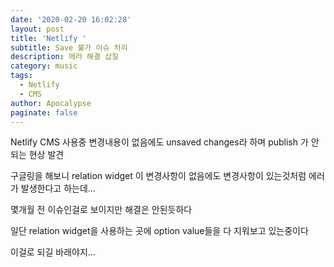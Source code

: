 ```yaml
---
date: '2020-02-20 16:02:28'
layout: post
title: 'Netlify '
subtitle: Save 불가 이슈 처리
description: 에러 해결 삽질
category: music
tags:
  - Netlify
  - CMS
author: Apocalypse
paginate: false
---
```

Netlify CMS 사용중 변경내용이 없음에도 unsaved changes라 하며 publish 가 안되는 현상 발견

구글링을 해보니 relation widget 이 변경사항이 없음에도 변경사항이 있는것처럼 에러가 발생한다고 하는데...

몇개월 전 이슈인걸로 보이지만 해결은 안된듯하다

일단 relation widget을 사용하는 곳에 option value들을 다 지워보고 있는중이다

이걸로 되길 바래야지...
